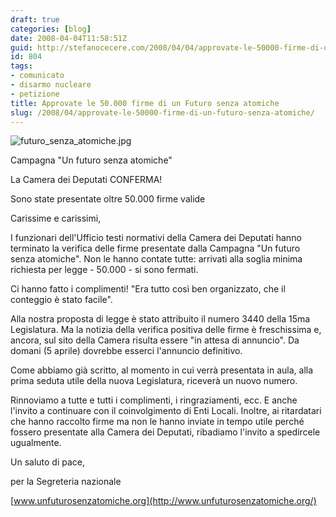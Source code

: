 ```yaml
---
draft: true
categories: [blog]
date: 2008-04-04T11:58:51Z
guid: http://stefanocecere.com/2008/04/04/approvate-le-50000-firme-di-un-futuro-senza-atomiche/
id: 804
tags:
- comunicato
- disarmo nucleare
- petizione
title: Approvate le 50.000 firme di un Futuro senza atomiche
slug: /2008/04/approvate-le-50000-firme-di-un-futuro-senza-atomiche/
---
```


![futuro_senza_atomiche.jpg](http://stefanocecere.com/wp-content/uploads/sites/3/2008/04/futuro_senza_atomiche.jpg)

Campagna "Un futuro senza atomiche"
  
La Camera dei Deputati CONFERMA!
  
Sono state presentate oltre 50.000 firme valide

Carissime e carissimi,

I funzionari dell'Ufficio testi normativi della Camera dei Deputati hanno terminato la verifica delle firme presentate dalla Campagna "Un futuro senza atomiche". Non le hanno contate tutte: arrivati alla soglia minima richiesta per legge - 50.000 - si sono fermati.

Ci hanno fatto i complimenti! "Era tutto così ben organizzato, che il conteggio è stato facile".

Alla nostra proposta di legge è stato attribuito il numero 3440 della 15ma Legislatura. Ma la notizia della verifica positiva delle firme è freschissima e, ancora, sul sito della Camera risulta essere "in attesa di annuncio". Da domani (5 aprile) dovrebbe esserci l'annuncio definitivo.

Come abbiamo già scritto, al momento in cui verrà presentata in aula, alla prima seduta utile della nuova Legislatura, riceverà un nuovo numero.

Rinnoviamo a tutte e tutti i complimenti, i ringraziamenti, ecc. E anche l'invito a continuare con il coinvolgimento di Enti Locali. Inoltre, ai ritardatari che hanno raccolto firme ma non le hanno inviate in tempo utile perché fossero presentate alla Camera dei Deputati, ribadiamo l'invito a spedircele ugualmente.

Un saluto di pace,
  
per la Segreteria nazionale
  
[www.unfuturosenzatomiche.org](http://www.unfuturosenzatomiche.org/)